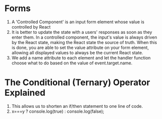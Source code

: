 # Forms

1. A 'Controlled Component' is an input form element whose value is controlled by React
2. It is better to update the state with a users' responses as soon as they enter them. In a controlled component, the input's value is always driven by the React state, making the React state the source of truth. When this is done, you are able to set the value attribute on your form element, allowing all displayed values to always be the current React state.
3. We add a name attribute to each element and let the handler function choose what to do based on the value of event.target.name.

# The Conditional (Ternary) Operator Explained

1. This allows us to shorten an if/then statement to one line of code.
2. x===y ? console.log(true) : console.log(false);


